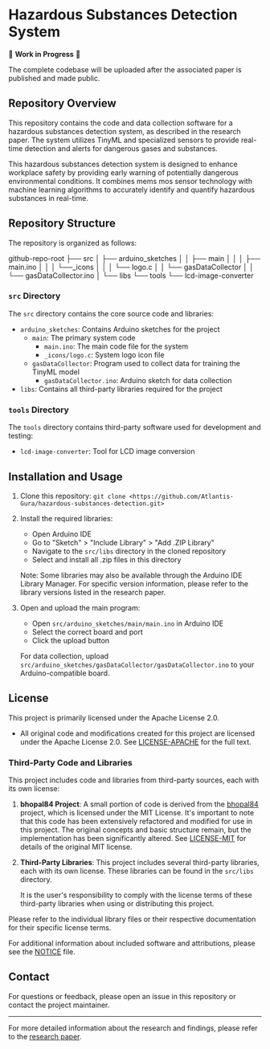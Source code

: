 # Hazardous Substances Detection System

🚧 **Work in Progress** 🚧

The complete codebase will be uploaded after the associated paper is published and made public.

## Repository Overview

This repository contains the code and data collection software for a hazardous substances detection system, as described in the research paper. The system utilizes TinyML and specialized sensors to provide real-time detection and alerts for dangerous gases and substances.

This hazardous substances detection system is designed to enhance workplace safety by providing early warning of potentially dangerous environmental conditions. It combines mems mos sensor technology with machine learning algorithms to accurately identify and quantify hazardous substances in real-time.

## Repository Structure

The repository is organized as follows:

github-repo-root
├── src
│   ├── arduino_sketches
│   │   ├── main
│   │   │   ├── main.ino
│   │   │   └──_icons
│   │   │       └── logo.c
│   │   └── gasDataCollector
│   │       └── gasDataCollector.ino
│   └── libs
└── tools
    └── lcd-image-converter

### `src` Directory

The `src` directory contains the core source code and libraries:

- `arduino_sketches`: Contains Arduino sketches for the project
  - `main`: The primary system code
    - `main.ino`: The main code file for the system
    - `_icons/logo.c`: System logo icon file
  - `gasDataCollector`: Program used to collect data for training the TinyML model
    - `gasDataCollector.ino`: Arduino sketch for data collection
- `libs`: Contains all third-party libraries required for the project

### `tools` Directory

The `tools` directory contains third-party software used for development and testing:

- `lcd-image-converter`: Tool for LCD image conversion

## Installation and Usage

1. Clone this repository:
`git clone <https://github.com/Atlantis-Gura/hazardous-substances-detection.git>`

2. Install the required libraries:

   - Open Arduino IDE
   - Go to "Sketch" > "Include Library" > "Add .ZIP Library"
   - Navigate to the `src/libs` directory in the cloned repository
   - Select and install all .zip files in this directory

   Note: Some libraries may also be available through the Arduino IDE Library Manager. For specific version information, please refer to the library versions listed in the research paper.

3. Open and upload the main program:

   - Open `src/arduino_sketches/main/main.ino` in Arduino IDE
   - Select the correct board and port
   - Click the upload button

   For data collection, upload `src/arduino_sketches/gasDataCollector/gasDataCollector.ino` to your Arduino-compatible board.

## License

This project is primarily licensed under the Apache License 2.0.

- All original code and modifications created for this project are licensed under the Apache License 2.0. See [LICENSE-APACHE](LICENSE-APACHE) for the full text.

### Third-Party Code and Libraries

This project includes code and libraries from third-party sources, each with its own license:

1. **bhopal84 Project**:
   A small portion of code is derived from the [bhopal84](https://github.com/ronibandini/bhopal84) project, which is licensed under the MIT License. It's important to note that this code has been extensively refactored and modified for use in this project. The original concepts and basic structure remain, but the implementation has been significantly altered. See [LICENSE-MIT](LICENSE-MIT) for details of the original MIT license.

2. **Third-Party Libraries**:
   This project includes several third-party libraries, each with its own license. These libraries can be found in the `src/libs` directory.

   It is the user's responsibility to comply with the license terms of these third-party libraries when using or distributing this project.

Please refer to the individual library files or their respective documentation for their specific license terms.

For additional information about included software and attributions, please see the [NOTICE](NOTICE) file.

## Contact

For questions or feedback, please open an issue in this repository or contact the project maintainer.

---
For more detailed information about the research and findings, please refer to the [research paper](research_paper).
